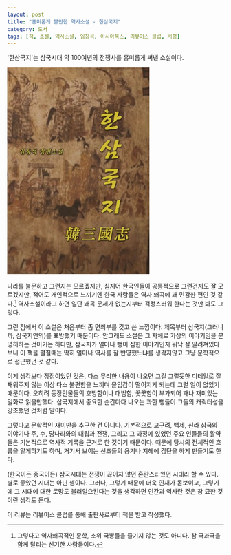 ```yaml
---
layout: post
title: "흥미롭게 볼만한 역사소설 - 한삼국지"
category: 도서
tags: [책, 소설, 역사소설, 임창석, 아시아북스, 리뷰어스 클럽, 서평]
---
```


'한삼국지'는
삼국시대 약 100여년의 전쟁사를 흥미롭게 써낸 소설이다.

![표지](/images/book/three-kingdoms-of-korea-book-h480.jpg)

나라를 불문하고 그런지는 모르겠지만,
심지어 한국인들이 공통적으로 그런건지도 잘 모르겠지만,
적어도 개인적으로 느끼기엔 한국 사람들은 역사 왜곡에 꽤 민감한 편인 것 같다.[^1]
역사소설이라고 하면 일단 왜곡 문제가 없는지부터 걱정스러워 한다는 것만 봐도 그렇다.

[^1]: 그렇다고 역사왜곡적인 문학, 소위 국뽕물을 즐기지 않는 것도 아니다. 참 극과극을 함께 달리는 신기한 사람들이다.

그런 점에서 이 소설은 처음부터 좀 면죄부를 갖고 쓴 느낌이다.
제목부터 삼국지(그러니까, 삼국지연의)를 표방했기 때문이다.
안그래도 소설은 그 자체로 가상의 이야기임을 분명히하는 것이기는 하다만,
삼국지가 얼마나 뻥이 심한 이야기인지 워낙 잘 알려져있다보니
이 책을 펼칠때는 딱히 얼마나 역사를 잘 반영했느냐를 생각지않고
그냥 문학적으로 접근했던 것 같다.

이게 생각보다 장점이었던 것은,
다소 무리한 내용이 나오면
그걸 그럴듯한 디테일로 잘 채워주지 않는 이상
다소 불편함을 느끼며 몰입감이 떨어지게 되는데
그럴 일이 없었기 때문이다.
오히려 등장인물들의 호방함이나 대범함, 꿋꿋함이 부가되어
꽤나 재미있는 일화로 읽을만했다.
삼국지에서 중요한 순간마다 나오는 과한 뻥들이 그들의 캐릭터성을 강조했던 것처럼 말이다.

그렇다고 문학적인 재미만을 추구한 건 아니다.
기본적으로 고구려, 백제, 신라 삼국의 이야기나
주, 수, 당나라와의 대립과 전쟁,
그리고 그 과정에 있었던 주요 인물들의 활약들은
기본적으로 역사적 기록을 근거로 한 것이기 때문이다.
때문에 당시의 전체적인 흐름을 알게하기도 하며,
거기서 보이는 선조들의 용기나 지혜에 감탄을 하게 만들기도 한다.

(한국이든 중국이든)
삼국시대는 전쟁이 끊이지 않던 혼란스러웠던 시대라 할 수 있다.
별로 좋았던 시대는 아닌 셈이다.
그러나, 그렇기 때문에 더욱 인재가 돋보이고,
그렇기에 그 시대에 대한 로망도 불러일으킨다는 것을 생각하면
인간과 역사란 것은 참 묘한 것이란 생각도 든다.



<div class="im im-info">
이 리뷰는 리뷰어스 클럽를 통해 출판사로부터 책을 받고 작성했다.
</div>
